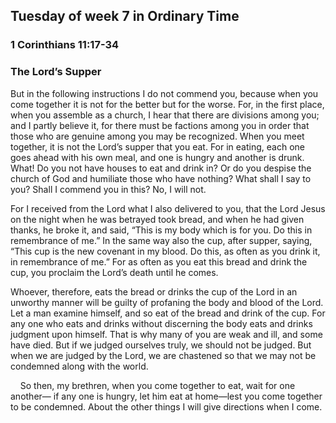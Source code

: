 ## Tuesday of week 7 in Ordinary Time

### 1 Corinthians 11:17-34

### The Lord’s Supper

But in the following instructions I do not commend you, because when you come together it is not for the better but for the worse. For, in the first place, when you assemble as a church, I hear that there are divisions among you; and I partly believe it, for there must be factions among you in order that those who are genuine among you may be recognized. When you meet together, it is not the Lord’s supper that you eat. For in eating, each one goes ahead with his own meal, and one is hungry and another is drunk. What! Do you not have houses to eat and drink in? Or do you despise the church of God and humiliate those who have nothing? What shall I say to you? Shall I commend you in this? No, I will not.

For I received from the Lord what I also delivered to you, that the Lord Jesus on the night when he was betrayed took bread, and when he had given thanks, he broke it, and said, “This is my body which is for you. Do this in remembrance of me.” In the same way also the cup, after supper, saying, “This cup is the new covenant in my blood. Do this, as often as you drink it, in remembrance of me.” For as often as you eat this bread and drink the cup, you proclaim the Lord’s death until he comes.

Whoever, therefore, eats the bread or drinks the cup of the Lord in an unworthy manner will be guilty of profaning the body and blood of the Lord. Let a man examine himself, and so eat of the bread and drink of the cup. For any one who eats and drinks without discerning the body eats and drinks judgment upon himself. That is why many of you are weak and ill, and some have died. But if we judged ourselves truly, we should not be judged. But when we are judged by the Lord, we are chastened so that we may not be condemned along with the world.

    So then, my brethren, when you come together to eat, wait for one another— if any one is hungry, let him eat at home—lest you come together to be condemned. About the other things I will give directions when I come.